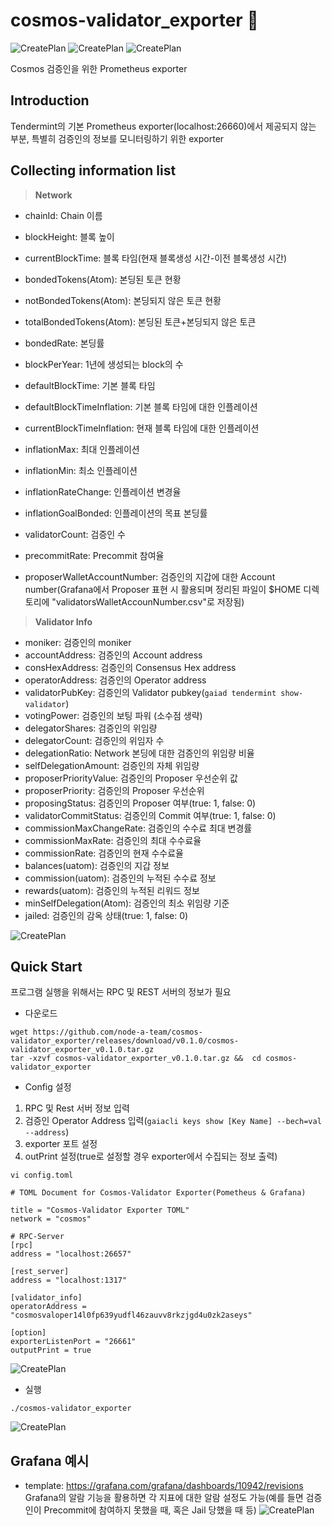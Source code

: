 # cosmos-validator_exporter :satellite:
![CreatePlan](https://img.shields.io/badge/relase-v0.1.0-red)
![CreatePlan](https://img.shields.io/badge/go-1.12.4%2B-blue)
![CreatePlan](https://img.shields.io/badge/license-Apache--2.0-green)

Cosmos 검증인을 위한 Prometheus exporter


## Introduction
Tendermint의 기본 Prometheus exporter(localhost:26660)에서 제공되지 않는 부분, 특별히 검증인의 정보를 모니터링하기 위한 exporter


## Collecting information list
> **Network**
- chainId: Chain 이름
- blockHeight: 블록 높이
- currentBlockTime: 블록 타임(현재 블록생성 시간-이전 블록생성 시간)
- bondedTokens(Atom): 본딩된 토큰 현황
- notBondedTokens(Atom): 본딩되지 않은 토큰 현황
- totalBondedTokens(Atom): 본딩된 토큰+본딩되지 않은 토큰
- bondedRate: 본딩률

- blockPerYear: 1년에 생성되는 block의 수
- defaultBlockTime: 기본 블록 타임
- defaultBlockTimeInflation: 기본 블록 타임에 대한 인플레이션
- currentBlockTimeInflation: 현재 블록 타임에 대한 인플레이션
- inflationMax: 최대 인플레이션
- inflationMin: 최소 인플레이션
- inflationRateChange: 인플레이션 변경율
- inflationGoalBonded: 인플레이션의 목표 본딩률

- validatorCount: 검증인 수
- precommitRate: Precommit 참여율
- proposerWalletAccountNumber: 검증인의 지갑에 대한 Account number(Grafana에서 Proposer 표현 시 활용되며 정리된 파일이 $HOME 디렉토리에 "validatorsWalletAccounNumber.csv"로 저장됨)

> **Validator Info**
- moniker: 검증인의 moniker
- accountAddress: 검증인의 Account address
- consHexAddress: 검증인의 Consensus Hex address
- operatorAddress: 검증인의 Operator address
- validatorPubKey: 검증인의 Validator pubkey(```gaiad tendermint show-validator```)
- votingPower: 검증인의 보팅 파워 (소수점 생략)
- delegatorShares: 검증인의 위임량
- delegatorCount: 검증인의 위임자 수
- delegationRatio: Network 본딩에 대한 검증인의 위임량 비율
- selfDelegationAmount: 검증인의 자체 위임량
- proposerPriorityValue: 검증인의 Proposer 우선순위 값
- proposerPriority: 검증인의 Proposer 우선순위
- proposingStatus: 검증인의 Proposer 여부(true: 1, false: 0)
- validatorCommitStatus: 검증인의 Commit 여부(true: 1, false: 0)
- commissionMaxChangeRate: 검증인의 수수료 최대 변경률
- commissionMaxRate: 검증인의 최대 수수료율
- commissionRate: 검증인의 현재 수수료율
- balances(uatom): 검증인의 지갑 정보
- commission(uatom): 검증인의 누적된 수수료 정보
- rewards(uatom): 검증인의 누적된 리워드 정보
- minSelfDelegation(Atom): 검증인의 최소 위임량 기준
- jailed: 검증인의 감옥 상태(true: 1, false: 0)

![CreatePlan](./example/monitoring_example(prometheus).png)


## Quick Start
프로그램 실행을 위해서는 RPC 및 REST 서버의 정보가 필요
- 다운로드
```
wget https://github.com/node-a-team/cosmos-validator_exporter/releases/download/v0.1.0/cosmos-validator_exporter_v0.1.0.tar.gz
tar -xzvf cosmos-validator_exporter_v0.1.0.tar.gz &&  cd cosmos-validator_exporter
```

 - Config 설정
 1) RPC 및 Rest 서버 정보 입력
 2) 검증인 Operator Address 입력(```gaiacli keys show [Key Name] --bech=val --address```)
 3) exporter 포트 설정
 4) outPrint 설정(true로 설정할 경우 exporter에서 수집되는 정보 출력)
```
vi config.toml
```
```
# TOML Document for Cosmos-Validator Exporter(Pometheus & Grafana)

title = "Cosmos-Validator Exporter TOML"
network = "cosmos"

# RPC-Server
[rpc]
address = "localhost:26657"

[rest_server]
address = "localhost:1317"

[validator_info]
operatorAddress = "cosmosvaloper14l0fp639yudfl46zauvv8rkzjgd4u0zk2aseys"

[option]
exporterListenPort = "26661"
outputPrint = true
```

![CreatePlan](./example/config.png)

 - 실행
```
./cosmos-validator_exporter
```

![CreatePlan](./example/config_outputPrint(true).png)


## Grafana 예시
 - template: https://grafana.com/grafana/dashboards/10942/revisions
Grafana의 알람 기능을 활용하면 각 지표에 대한 알람 설정도 가능(예를 들면 검증인이 Precommit에 참여하지 못했을 때, 혹은 Jail 당했을 때 등)
![CreatePlan](./example/monitoring_example(grafana).png)

